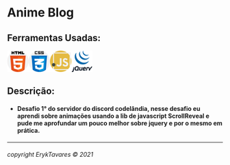 # **Anime Blog**


## Ferramentas Usadas:
 <img src="img\icon\html-5.png" alt="html" width="50px" height="50px"><img src="img\icon\css.png" alt="css" width="50px" height="50px"><img src="img\icon\javascript.png" alt="javascript" width="50px" height="50px"><img src="img\icon\jQuery-logo.png" alt="jquery" width="50px" height="50px">


## Descrição:
* #### Desafio 1° do servidor do discord codelândia, nesse desafio eu aprendi sobre animações usando a lib de javascript ScrollReveal e pude me aprofundar um pouco melhor sobre jquery e por o mesmo em prática.


---

###### copyright ErykTavares © 2021


